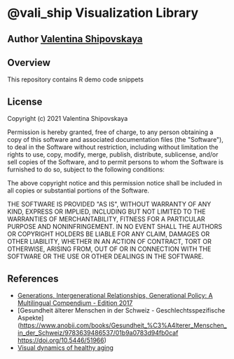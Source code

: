 # @vali_ship Visualization Library

## Author [Valentina Shipovskaya](https://www.anobii.com/contributors/Valentina_Shipovskaya/3353982)

## Overview
This repository contains R demo code snippets

## License
Copyright (c) 2021 Valentina Shipovskaya

Permission is hereby granted, free of charge, to any person obtaining a copy
of this software and associated documentation files (the "Software"), to deal
in the Software without restriction, including without limitation the rights
to use, copy, modify, merge, publish, distribute, sublicense, and/or sell
copies of the Software, and to permit persons to whom the Software is
furnished to do so, subject to the following conditions:

The above copyright notice and this permission notice shall be included in all
copies or substantial portions of the Software.

THE SOFTWARE IS PROVIDED "AS IS", WITHOUT WARRANTY OF ANY KIND, EXPRESS OR
IMPLIED, INCLUDING BUT NOT LIMITED TO THE WARRANTIES OF MERCHANTABILITY,
FITNESS FOR A PARTICULAR PURPOSE AND NONINFRINGEMENT. IN NO EVENT SHALL THE
AUTHORS OR COPYRIGHT HOLDERS BE LIABLE FOR ANY CLAIM, DAMAGES OR OTHER
LIABILITY, WHETHER IN AN ACTION OF CONTRACT, TORT OR OTHERWISE, ARISING FROM,
OUT OF OR IN CONNECTION WITH THE SOFTWARE OR THE USE OR OTHER DEALINGS IN THE
SOFTWARE.

## References
- [Generations, Intergenerational Relationships, Generational Policy: A Multilingual Compendium - Edition 2017](https://papers.ssrn.com/sol3/papers.cfm?abstract_id=3125097)
- [Gesundheit älterer Menschen in der Schweiz - Geschlechtsspezifische Aspekte](https://www.anobii.com/books/Gesundheit_%C3%A4lterer_Menschen_in_der_Schweiz/9783639486537/01b9a0783d94fb0caf https://doi.org/10.5446/51966) 
- [Visual dynamics of healthy aging](https://av.tib.eu/media/51966)

